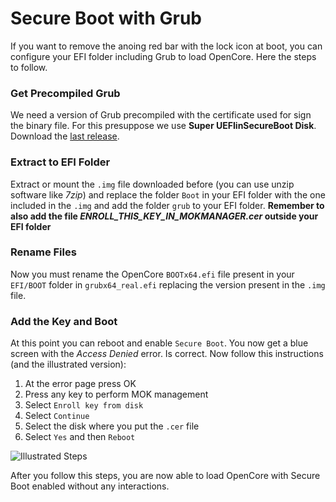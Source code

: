 # Secure Boot with Grub
If you want to remove the anoing red bar with the lock icon at boot, you can configure your EFI folder including Grub to load OpenCore. 
Here the steps to follow.

### Get Precompiled Grub
We need a version of Grub precompiled with the certificate used for sign the binary file. For this presuppose we use **Super UEFIinSecureBoot Disk**. Download the [last release](https://github.com/ValdikSS/Super-UEFIinSecureBoot-Disk/releases/download/3/Super-UEFIinSecureBoot-Disk_minimal_v3.zip).

### Extract to EFI Folder
Extract or mount the `.img` file downloaded before (you can use unzip software like *7zip*) and replace the folder `Boot` in your EFI folder with the one included in the `.img` and add the folder `grub` to your EFI folder.
**Remember to also add the file *ENROLL_THIS_KEY_IN_MOKMANAGER.cer* outside your EFI folder**

### Rename Files
Now you must rename the OpenCore `BOOTx64.efi` file present in your `EFI/BOOT` folder in `grubx64_real.efi` replacing the version present in the `.img` file.

### Add the Key and Boot
At this point you can reboot and enable `Secure Boot`. You now get a blue screen with the *Access Denied* error. Is correct. Now follow this instructions (and the illustrated version):

 1. At the error page press OK
 2. Press any key to perform MOK management
 3. Select `Enroll key from disk`
 4. Select `Continue`
 5. Select the disk where you put the `.cer` file
 6. Select `Yes` and then `Reboot`

![Illustrated Steps](https://camo.githubusercontent.com/47a5bd8e778cb6668e612cbd7299ed715af5a8cc27cd879b9cba0fa09b750ca1/68747470733a2f2f7777772e62756770726f6772616d6d65722e6d652f696d616765732f7365637572652d626f6f742d322e706e67)

After you follow this steps, you are now able to load OpenCore with Secure Boot enabled without any interactions.